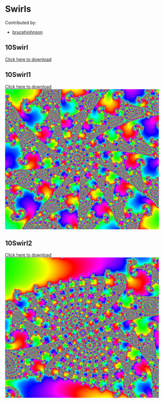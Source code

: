 # Swirls

Contributed by:

- [brucehjohnson](https://github.com/brucehjohnson)

## 10Swirl

<a href="10Swirl.mandart" download="Diamond1.mandart">Click here to download</a><br>

## 10Swirl1

<a href="10Swirl1.mandart" download="Diamond1.mandart">Click here to download</a><br>
!["10Swirl1"](10Swirl1.png)

## 10Swirl2

<a href="10Swirl2.mandart" download="Diamond1.mandart">Click here to download</a><br>
!["10Swirl2"](10Swirl2.png)
